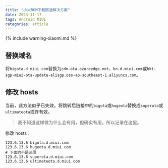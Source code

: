 ```yaml
---
title: "小米ROM下载限速解决方案"
date: 2023-11-17
tags: Android MIUI
categories: article
---
```


{% include warning-xiaomi.md %}

## 替换域名

将`bigota.d.miui.com`替换为`cdn-ota.azureedge.net`、`bn.d.miui.com`或`bkt-sgp-miui-ota-update-alisgp.oss-ap-southeast-1.aliyuncs.com`。

## 修改 hosts

当前，此方法似乎已失效。将跳转后链接中的`bigota`或`hugeota`替换成`superota`或`ultimateota`或许有效。

> 我不知道这样做为什么会有用，但确实有用，所以记录在这里。

修改 hosts：

```
123.6.13.6 bigota.d.miui.com
123.6.13.6 hugeota.d.miui.com
# 下面的不是必须
123.6.13.6 superota.d.miui.com
123.6.13.6 ultimateota.d.miui.com
```
